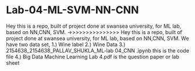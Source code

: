 # Lab-04-ML-SVM-NN-CNN
Hey this is a repo, built of project done at swansea university, for ML lab, based on NN,CNN, SVM.
->>>>>>>>>>>>>>>
Hey this is a repo, built of project done at swansea university, for ML lab, based on NN,CNN, SVM.
We have two data set, 
1.) Wine label
2.) Wine Data
3.) 2154638_2154638_PALLAV_SHUKLA_ML-lab 04_CNN .ipynb this is the code file
4.) Big Data Machine Learning Lab 4.pdf is the question paper or lab sheet

